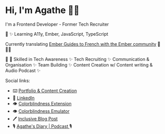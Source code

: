 # Hi, I'm Agathe 👩‍💻

I'm a Frontend Developer - Former Tech Recruiter

🧠 ✨ Learning A11y, Ember, JavaScript, TypeScript

Currently translating <a href='https://github.com/DazzlingFugu/ember-fr-guides-source'>Ember Guides to French with the Ember community</a> 🐹🇫🇷

💪 🎇  Skilled in Tech Awareness ✨ Tech Recruiting ✨ Communication & Organisation ✨ Team Building ✨ Content Creation w/ Content writing & Audio Podcast ✨

Social links:
-  ⌨️ <a href='https://agathe-badia.netlify.app/'> Portfolio & Content Creation</a>
-  🤝 <a href='https://www.linkedin.com/in/agathe-badia/'> LinkedIn</a>
- 👁️ <a href='https://github.com/Agathebadia/colorblind-extension'>Colorblindness Extension</a>
- 👁️ <a href='https://colorblindness-emulator.netlify.app/'>Colorblindness Emulator</a>
- 🖊️ <a href='https://inclusive-blog-post.netlify.app/'> Inclusive Blog Post</a>
- 🎙️ <a href='https://www.buzzsprout.com/1248158'> Agathe's Diary | Podcast </a>🎙️ 
